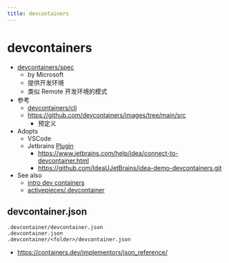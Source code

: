 ```yaml
---
title: devcontainers
---
```


# devcontainers

- [devcontainers/spec](https://github.com/devcontainers/spec)
  - by Microsoft
  - 提供开发环境
  - 类似 Remote 开发环境的模式
- 参考
  - [devcontainers/cli](https://github.com/devcontainers/cli)
  - https://github.com/devcontainers/images/tree/main/src
    - 预定义
- Adopts
  - VSCode
  - Jetbrains [Plugin](https://plugins.jetbrains.com/plugin/21962-dev-containers)
    - https://www.jetbrains.com/help/idea/connect-to-devcontainer.html
    - https://github.com/IdeaUJetBrains/idea-demo-devcontainers.git
- See also
  - [intro dev containers](https://docs.github.com/en/codespaces/setting-up-your-project-for-codespaces/adding-a-dev-container-configuration/introduction-to-dev-containers)
  - [activepieces/.devcontainer](https://github.com/activepieces/activepieces/tree/main/.devcontainer)

## devcontainer.json

```
.devcontainer/devcontainer.json
.devcontainer.json
.devcontainer/<folder>/devcontainer.json
```

- https://containers.dev/implementors/json_reference/
